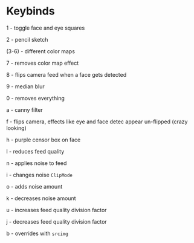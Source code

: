 # Keybinds
1 - toggle face and eye squares

2 - pencil sketch

(3-6) - different color maps

7 - removes color map effect

8 - flips camera feed when a face gets detected

9 - median blur

0 - removes everything

a - canny filter

f - flips camera, effects like eye and face detec appear un-flipped (crazy looking)

h - purple censor box on face

l - reduces feed quality

n - applies noise to feed

i - changes noise `ClipMode`

o - adds noise amount

k - decreases noise amount

u - increases feed quality division factor

j - decreases feed quality division factor

b - overrides with `srcimg`
